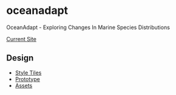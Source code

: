 # oceanadapt
OceanAdapt - Exploring Changes In Marine Species Distributions

[Current Site](http://oceanadapt.rutgers.edu/)


## Design 

- [Style Tiles](https://sketch.cloud/s/obGRj/p/page-2/option-1)
- [Prototype](https://sketch.cloud/s/J87d9)
- [Assets](https://sketch.cloud/s/J87d9)
